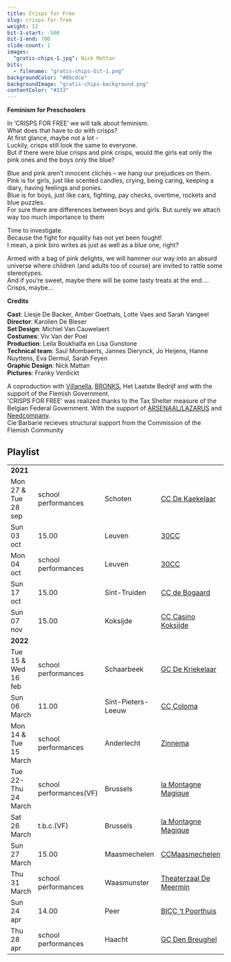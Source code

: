 ```yaml
---
title: Crisps for Free
slug: crisps-for-free
weight: 12
bit-1-start: -500
bit-1-end: 700
slide-count: 1
images:
  "gratis-chips-1.jpg": Nick Mattan
bits:
  - filename: "gratis-chips-bit-1.png"
backgroundColor: "#8bcdce"
backgroundImage: "gratis-chips-background.png"
contentColor: "#333"
---
```


<style>
  @media (min-width: 666px) {
    #background-bit-1 {
      width: 600px;
      height: 1340px;
      position: absolute;
      right: 0;
      top: 0;
      background: url({{ .Site.BaseURL }}/img/gratis-chips-bit-1.png) no-repeat bottom right;
    }
  }
</style>

**Feminism for Preschoolers**

In ‘CRISPS FOR FREE’ we will talk about feminism.<br>
What does that have to do with crisps?<br>
At first glance, maybe not a lot -<br>
Luckily, crisps still look the same to everyone.<br>
But if there were blue crisps and pink crisps, would the girls eat only the pink ones and the boys only the blue?

Blue and pink aren’t innocent clichés – we hang our prejudices on them.<br>
Pink is for girls, just like scented candles, crying, being caring, keeping a diary, having feelings and ponies.<br>
Blue is for boys, just like cars, fighting, pay checks, overtime, rockets and blue puzzles.<br>
For sure there are differences between boys and girls. But surely we attach way too much importance to them<br>

Time to investigate.<br>
Because the fight for equality has not yet been fought!<br>
I mean, a pink biro writes as just as well as a blue one, right?<br>

Armed with a bag of pink delights, we will hammer our way into an absurd universe where children (and adults too of course) are invited to rattle some stereotypes.<br>
And if you’re sweet, maybe there will be some tasty treats at the end…. Crisps, maybe…<br>

**Credits**

**Cast**: Liesje De Backer, Amber Goethals, Lotte Vaes and Sarah Vangeel<br>
**Director**: Karolien De Bleser<br>
**Set Design**: Michiel Van Cauwelaert<br>
**Costumes**: Viv Van der Poel<br>
**Production**: Leila Boukhalfa en Lisa Gunstone<br>
**Technical team**: Saul Mombaerts, Jannes Dierynck, Jo Heijens, Hanne Nuyttens, Eva Dermul, Sarah Feyen<br>
**Graphic Design**: Nick Mattan<br>
**Pictures**: Franky Verdickt<br>

A coproduction with <a href="http://www.villanella.be/">Villanella</a>, <a href="https://www.bronks.be/nl/">BRONKS</a>, Het Laatste Bedrijf and with the support of the Flemish Government.<br>
'CRISPS FOR FREE' was realized thanks to the Tax Shelter measure of the Belgian Federal Government.
With the support of <a href="https://www.arsenaallazarus.be/">ARSENAAL/LAZARUS</a> and <a href="https://www.needcompany.org/">Needcompany</a>.<br>
Cie Barbarie recieves structural support from the Commission of the Flemish Community

## Playlist

<div class="table-responsive">
<table class="Playlist">

<tr><td colspan="5"><strong>2021</strong></td></tr>
<tr><td>Mon 27 & Tue 28 sep</td><td>school performances</td><td>Schoten</td><td><a href="https://www.ccschoten.be/">CC De Kaekelaar</a></td></tr>
<tr><td>Sun 03 oct</td><td>15.00</td><td>Leuven</td><td><a href="https://www.30CC.be/">30CC</a></td></tr>
<tr><td>Mon 04 oct</td><td>school performances</td><td>Leuven</td><td><a href="https://www.30CC.be/">30CC</a></td></tr>
<tr><td>Sun 17 oct</td><td>15.00</td><td>Sint-Truiden</td><td><a href="https://www.debogaard.be/">CC de Bogaard</a></td></tr>
<tr><td>Sun 07 nov</td><td>15.00</td><td>Koksijde</td><td><a href="https://www.casinokoksijde.be/">CC Casino Koksijde</a></td></tr>
<tr><td colspan="5"><strong>2022</strong></td></tr>
<tr><td>Tue 15 & Wed 16 feb</td><td>school performances</td><td>Schaarbeek</td><td><a href="https://www.schoolpodiumnoord.be/">GC De Kriekelaar</a></td></tr>
<tr><td>Sun 06 March</td><td>11.00</td><td>Sint-Pieters-Leeuw</td><td><a href="https://www.colomaspl.be/">CC Coloma</a></td></tr> 
<tr><td>Mon 14 & Tue 15 March</td><td>school performances</td><td>Anderlecht</td><td><a href="https://www.derinck.be/">Zinnema</a></td></tr>
<tr><td>Tue 22-Thu 24 March</td><td>school performances(VF)</td><td>Brussels</td><td><a href="https://www.lamontagnemagique.be/">la Montagne Magique</a></td></tr>
<tr><td>Sat 26 March</td><td>t.b.c.(VF)</td><td>Brussels</td><td><a href="https://www.lamontagnemagique.be/">la Montagne Magique</a></td></tr>
<tr><td>Sun 27 March</td><td>15.00</td><td>Maasmechelen</td><td><a href="https://www.ccmaasmechelen.be/">CCMaasmechelen</a></td></tr>  
<tr><td>Thu 31 March</td><td>school performances</td><td>Waasmunster</td><td><a href="https://www.waasmunster.be/">Theaterzaal De Meermin</a></td></tr>
<tr><td>Sun 24 apr</td><td>14.00</td><td>Peer</td><td><a href="https://www.biccpeer.be/">BICC 't Poorthuis</a></td></tr>
<tr><td>Thu 28 apr</td><td>school performances</td><td>Haacht</td><td><a href="https://www.haacht.be/">GC Den Breughel</a></td></tr>  

</table>
</div>
